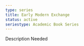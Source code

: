 ```yaml
---
type: series
title: Early Modern Exchange
status: active
seriestype: Academic Book Series
---
```

Description Needed